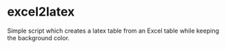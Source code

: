 # excel2latex
Simple script which creates a latex table from an Excel table while keeping the background color.
